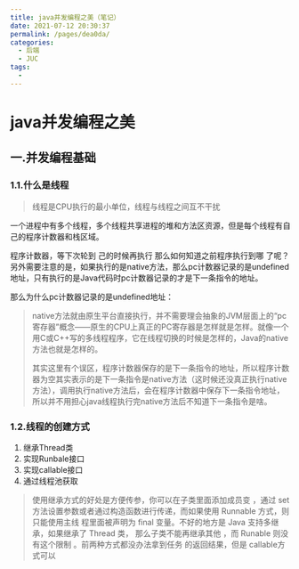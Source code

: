 ```yaml
---
title: java并发编程之美（笔记）
date: 2021-07-12 20:30:37
permalink: /pages/dea0da/
categories:
  - 后端
  - JUC
tags:
  - 
---
```

# java并发编程之美

## 一.并发编程基础

### 1.1.什么是线程

> 线程是CPU执行的最小单位，线程与线程之间互不干扰

一个进程中有多个线程，多个线程共享进程的堆和方法区资源，但是每个线程有自己的程序计数器和栈区域。

程序计数器，等下次轮到 己的时候再执行 那么如何知道之前程序执行到哪 了呢？另外需要注意的是，如果执行的是native方法，那么pc计数器记录的是undefined地址，只有执行的是Java代码时pc计数器记录的才是下一条指令的地址。

那么为什么pc计数器记录的是undefined地址：

> native方法就由原生平台直接执行，并不需要理会抽象的JVM层面上的“pc寄存器”概念——原生的CPU上真正的PC寄存器是怎样就是怎样。就像一个用C或C++写的多线程程序，它在线程切换的时候是怎样的，Java的native方法也就是怎样的。
>
> 其实这里有个误区，程序计数器保存的是下一条指令的地址，所以程序计数器为空其实表示的是下一条指令是native方法（这时候还没真正执行native方法），调用执行native方法后，会在程序计数器中保存下一条指令地址，所以并不用担心java线程执行完native方法后不知道下一条指令是啥。

### 1.2.线程的创建方式

1. 继承Thread类
2. 实现Runbale接口
3. 实现callable接口
4. 通过线程池获取

> 使用继承方式的好处是方便传参，你可以在子类里面添加成员变 ，通过 set 方法设置参数或者通过构造函数进行传递，而如果使用 Runnable 方式，则只能使用主线 程里面被声明为 final 变量。不好的地方是 Java 支持多继承，如果继承了 Thread 类， 那么子类不能再继承其他 ，而 Runable 则没有这个限制 。前两种方式都没办法拿到任务 的返回结果，但是 callable方式可以 





